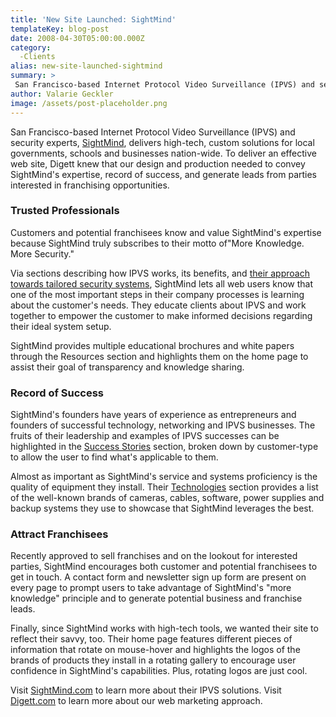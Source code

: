 ```yaml
---
title: 'New Site Launched: SightMind'
templateKey: blog-post
date: 2008-04-30T05:00:00.000Z
category: 
  -Clients
alias: new-site-launched-sightmind
summary: > 
 San Francisco-based Internet Protocol Video Surveillance (IPVS) and security experts, SightMind, delivers high-tech, custom solutions for local governments, schools and businesses nation-wide.
author: Valarie Geckler
image: /assets/post-placeholder.png
---
```


San Francisco-based Internet Protocol Video Surveillance (IPVS) and security experts, [SightMind](http://sightmind.com), delivers high-tech, custom solutions for local governments, schools and businesses nation-wide. To deliver an effective web site, Digett knew that our design and production needed to convey SightMind's expertise, record of success, and generate leads from parties interested in franchising opportunities.

### Trusted Professionals  

Customers and potential franchisees know and value SightMind's expertise because SightMind truly subscribes to their motto of"More Knowledge. More Security."

Via sections describing how IPVS works, its benefits, and [their approach towards tailored security systems](http://www.sightmind.com/about-us/our-approach), SightMind lets all web users know that one of the most important steps in their company processes is learning about the customer's needs. They educate clients about IPVS and work together to empower the customer to make informed decisions regarding their ideal system setup.

SightMind provides multiple educational brochures and white papers through the Resources section and highlights them on the home page to assist their goal of transparency and knowledge sharing.

### Record of Success  

SightMind's founders have years of experience as entrepreneurs and founders of successful technology, networking and IPVS businesses. The fruits of their leadership and examples of IPVS successes can be highlighted in the [Success Stories](http://www.sightmind.com/success-stories) section, broken down by customer-type to allow the user to find what's applicable to them.

Almost as important as SightMind's service and systems proficiency is the quality of equipment they install. Their [Technologies](http://www.sightmind.com/technologies) section provides a list of the well-known brands of cameras, cables, software, power supplies and backup systems they use to showcase that SightMind leverages the best.

### Attract Franchisees  

Recently approved to sell franchises and on the lookout for interested parties, SightMind encourages both customer and potential franchisees to get in touch. A contact form and newsletter sign up form are present on every page to prompt users to take advantage of SightMind's "more knowledge" principle and to generate potential business and franchise leads.

Finally, since SightMind works with high-tech tools, we wanted their site to reflect their savvy, too. Their home page features different pieces of information that rotate on mouse-hover and highlights the logos of the brands of products they install in a rotating gallery to encourage user confidence in SightMind's capabilities. Plus, rotating logos are just cool.

Visit [SightMind.com](http://sightmind.com) to learn more about their IPVS solutions. Visit [Digett.com](http://digett.com) to learn more about our web marketing approach.